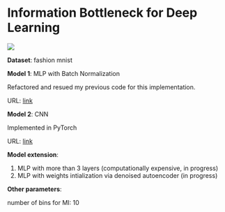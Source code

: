 # Information Bottleneck for Deep Learning

![](https://raw.githubusercontent.com/LargePanda/Information-Bottleneck-for-Deep-Learning/master/img/plot.png)


**Dataset**: fashion mnist

**Model 1**: MLP with Batch Normalization

Refactored and resued my previous code for this implementation. 

URL: [link](https://github.com/LargePanda/Information-Bottleneck-for-Deep-Learning/blob/master/Fashion%20MNIST%20experiments.ipynb)

**Model 2**: CNN

Implemented in PyTorch

URL: [link](https://github.com/LargePanda/Information-Bottleneck-for-Deep-Learning/blob/master/CNN.ipynb)


**Model extension**: 
1. MLP with more than 3 layers (computationally expensive, in progress)
2. MLP with weights intialization via denoised autoencoder (in progress)

**Other parameters**: 

number of bins for MI: 10
